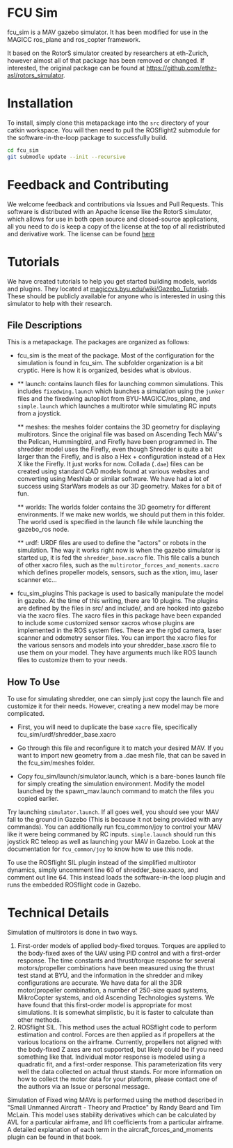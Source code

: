 FCU Sim
===============

fcu_sim is a MAV gazebo simulator.  It has been modified for use in the MAGICC ros_plane and ros_copter framework.

It based on the RotorS simulator created by researchers at eth-Zurich, however almost all of that package has been removed or changed.  If interested, the original package can be found at https://github.com/ethz-asl/rotors_simulator.

Installation
===============
To install, simply clone this metapackage into the `src` directory of your catkin workspace. You will then need to pull the ROSflight2 submodule for the software-in-the-loop package to successfully build.

```bash
cd fcu_sim
git submodle update --init --recursive
```

Feedback and Contributing
==============
We welcome feedback and contributions via Issues and Pull Requests.  This software is distributed with an Apache license like the RotorS simulator, which allows for use in both open source and closed-source applications, all you need to do is keep a copy of the license at the top of all redistributed and derivative work.  The license can be found [here](http://www.apache.org/licenses/LICENSE-2.0)

Tutorials
==============
We have created tutorials to help you get started building models, worlds and plugins.  They located at [magiccvs.byu.edu/wiki/Gazebo_Tutorials](http://magiccvs.byu.edu/wiki/Gazebo_Tutorials).  These should be publicly available for anyone who is interested in using this simulator to help with their research.


File Descriptions
---------------------------

This is a metapackage.  The packages are organized as follows:

* fcu_sim is the meat of the package.  Most of the configuration for the simulation is found in fcu_sim.  The subfolder organization is a bit cryptic.  Here is how it is organized, besides what is obvious.
* 
	** launch: contains launch files for launching common simulations.  This includes `fixedwing.launch` which launches a simulation using the `junker` files and the fixedwing autopilot from BYU-MAGICC/ros_plane, and `simple.launch` which launches a multirotor while simulating RC inputs from a joystick.

	** meshes:  the meshes folder contains the 3D geometry for displaying multirotors.  Since the original file was based on Ascending Tech MAV's the Pelican, Hummingbird, and Firefly have been programmed in.  The shredder model uses the Firefly, even though Shredder is quite a bit larger than the Firefly, and is also a Hex + configuration instead of a Hex X like the Firefly.  It just works for now.  Collada (`.dae`) files can be created using standard CAD models found at various websites and converting using Meshlab or similar software.  We have had a lot of success using StarWars models as our 3D geometry.  Makes for a bit of fun.

	** worlds:  The worlds folder contains the 3D geometry for different environments.  If we make new worlds, we should put them in this folder.  The world used is specified in the launch file	 while launching the gazebo_ros node.

	** urdf:  URDF files are used to define the "actors" or robots in the simulation.  The way it works right now is when the gazebo simulator is started up, it is fed the `shredder_base.xacro` file.  This file calls a bunch of other xacro files, such as the `multirotor_forces_and_moments.xacro` which defines propeller models, sensors, such as the xtion, imu, laser scanner etc...

* fcu_sim_plugins
	This package is used to basically manipulate the model in gazebo.  At the time of this writing, there are 10 plugins.  The plugins are defined by the files in src/ and include/, and are hooked into gazebo via the xacro files.  The xacro files in this package have been expanded to include some customized sensor xacros whose plugins are implemented in the ROS system files.  These are the rgbd camera, laser scanner and odometry sensor files.  You can import the xacro files for the various sensors and models into your shredder_base.xacro file to use them on your model.  They have arguments much like ROS launch files to customize them to your needs.

How To Use
-------------------------

To use for simulating shredder, one can simply just copy the launch file and customize it for their needs.  However, creating a new model may be more complicated.

* First, you will need to duplicate the base `xacro` file, specifically fcu_sim/urdf/shredder_base.xacro

* Go through this file and reconfigure it to match your desired MAV.  If you want to import new geometry from a .dae mesh file, that can be saved in the fcu_sim/meshes folder.

* Copy fcu_sim/launch/simulator.launch, which is a bare-bones launch file for simply creating the simulation environment.  Modify the model launched by the spawn_mav.launch command to match the files you copied earlier.

Try launching `simulator.launch`.  If all goes well, you should see your MAV fall to the ground in Gazebo (This is because it not being provided with any commands).  You can additionally run fcu_common/joy to control your MAV like it were being commaned by RC inputs.  `simple.launch` should run this joystick RC teleop as well as launching your MAV in Gazebo.  Look at the documentation for `fcu_common/joy` to know how to use this node.

To use the ROSflight SIL plugin instead of the simplified multirotor dynamics, simply uncomment line 60 of shredder_base.xacro, and comment out line 64.  This instead loads the software-in-the loop plugin and runs the embedded ROSflight code in Gazebo.

Technical Details
=======================
Simulation of multirotors is done in two ways.
1. First-order models of applied body-fixed torques.  Torques are applied to the body-fixed axes of the UAV using PID control and with a first-order response.  The time constants and thrust/torque response for several motors/propeller combinations have been measured using the thrust test stand at BYU, and the information in the shredder and mikey configurations are accurate.  We have data for all the 3DR motor/propeller combination, a number of 250-size quad systems, MikroCopter systems, and old Ascending Technologies systems.  We have found that this first-order model is appropriate for most simulations.  It is somewhat simplistic, bu it is faster to calculate than other methods.
2. ROSflight SIL.  This method uses the actual ROSflight code to perform estimation and control.  Forces are then applied as if propellers at the various locations on the airframe.  Currently, propellers not aligned with the body-fixed Z axes are not supported, but likely could be if you need something like that.  Individual motor response is modeled using a quadratic fit, and a first-order response.  This parameterization fits very well the data collected on actual thrust stands.  For more information on how to collect the motor data for your platform, please contact one of the authors via an Issue or personal message.

Simulation of Fixed wing MAVs is performed using the method described in "Small Unmanned Aircraft - Theory and Practice" by Randy Beard and Tim McLain.  This model uses stability derivatives which can be calculated by AVL for a particular airframe, and lift coefficients from a particular airframe.  A detailed explanation of each term in the aircraft_forces_and_moments plugin can be found in that book.
